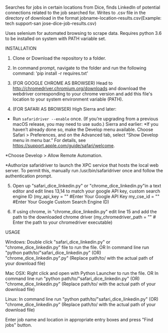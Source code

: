 Searches for jobs in certain locations from Dice, finds LinkedIn of potential connections related to the job searched for. Writes to .csv file in the directory of download in the format jobname-location-results.csv(Example: tech support-san jose-dice-job-results.csv)

Uses selenium for automated browsing to scrape data.
Requires python 3.6 to be installed on system with PATH variable set. 

INSTALLATION
1. Clone or Download the repository to a folder.

2. In command prompt, navigate to the folder and run the following command: 'pip install -r requires.txt'

3. (FOR GOOGLE CHROME AS BROWSER) Head to http://chromedriver.chromium.org/downloads and download the webdriver corresponding to your chrome version and add this file's location to your system environment variable (PATH).

4. (FOR SAFARI AS BROWSER) High Sierra and later:
* Run `safaridriver --enable` once. (If you’re upgrading from a previous macOS release, you may need to use sudo.)
Sierra and earlier:
*If you haven’t already done so, make the Develop menu available. Choose Safari > Preferences, and on the Advanced tab, select “Show Develop menu in menu bar.” For details, see https://support.apple.com/guide/safari/welcome.

*Choose Develop > Allow Remote Automation.

*Authorize safaridriver to launch the XPC service that hosts the local web server. To permit this, manually run /usr/bin/safaridriver once and follow the authentication prompt.

5. Open up "safari_dice_linkedin.py" or "chrome_dice_linkedin.py"in a text editor and edit lines 13,14 to match your google API key, custom search engine ID (my_api_key = "" #Enter Your Google API Key my_cse_id = "" #Enter Your Google Custom Search Engine ID)

6. If using chrome, in "chrome_dice_linkedin.py" edit line 15 and add the path to the downloaded chrome driver (my_chromedriver_path = ""  # Enter the path to your chromedriver executable)


USAGE

Windows: Double click "safari_dice_linkedin.py" or "chrome_dice_linkedin.py" file to run the file. OR In command line run "python path/to/"safari_dice_linkedin.py" (OR) "chrome_dice_linkedin.py".py" (Replace path/to/ with the actual path of your download file)

Mac OSX: Right click and open with Python Launcher to run the file. OR In command line run "python path/to/"safari_dice_linkedin.py" (OR) "chrome_dice_linkedin.py" (Replace path/to/ with the actual path of your download file)

Linux: In command line run "python path/to/"safari_dice_linkedin.py" (OR) "chrome_dice_linkedin.py" (Replace path/to/ with the actual path of your download file)

Enter job name and location in appropriate entry boxes and press "Find jobs" button.
